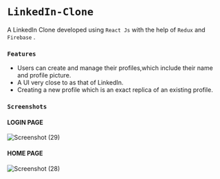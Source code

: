 # `LinkedIn-Clone`
A LinkedIn Clone developed using `React Js` with the help of `Redux` and `Firebase` .

### `Features`
- Users can create and manage their profiles,which include their name and profile picture.
- A UI very close to as that of LinkedIn.
- Creating a new profile which is an exact replica of an existing profile.

### `Screenshots`
####                     LOGIN PAGE
![Screenshot (29)](https://github.com/Sanjeev399/LinkedIn-Clone/assets/94280498/90d30d37-d205-44f8-b8de-4c4c497eb72c)
####                     HOME PAGE
![Screenshot (28)](https://github.com/Sanjeev399/LinkedIn-Clone/assets/94280498/d2e96ee8-faa6-4ac9-925d-c3f38e826075)
